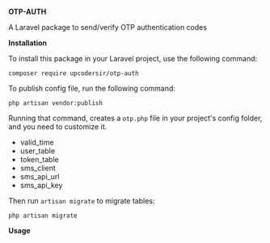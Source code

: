 **OTP-AUTH**

A Laravel package to send/verify OTP authentication codes

**Installation**

To install this package in your Laravel project, use the following command:

    composer require upcodersir/otp-auth

To publish config file, run the following command:

    php artisan vendor:publish

Running that command, creates a `otp.php` file in your project's config folder, and you need to customize it.

  * valid_time
  * user_table
  * token_table
  * sms_client
  * sms_api_url
  * sms_api_key


Then run `artisan migrate` to migrate tables:

    php artisan migrate 



**Usage**